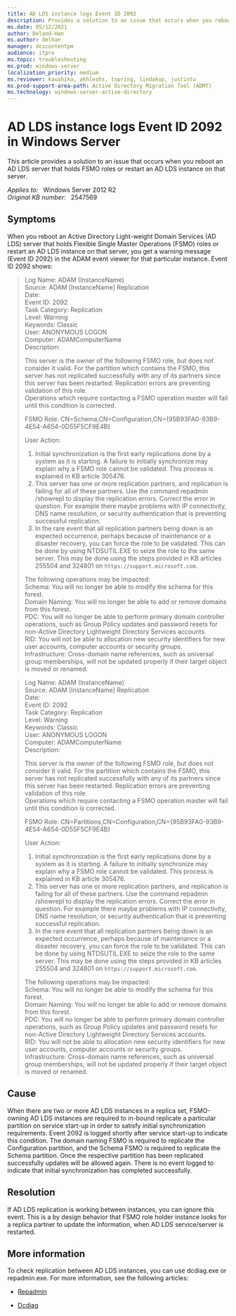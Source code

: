 ```yaml
---
title: AD LDS instance logs Event ID 2092
description: Provides a solution to an issue that occurs when you reboot an AD LDS server that holds FSMO roles or restart an AD LDS instance on that server.
ms.date: 05/12/2021
author: Deland-Han 
ms.author: delhan
manager: dcscontentpm
audience: itpro
ms.topic: troubleshooting
ms.prod: windows-server
localization_priority: medium
ms.reviewer: kaushika, akhleshs, tspring, lindakup, justintu
ms.prod-support-area-path: Active Directory Migration Tool (ADMT)
ms.technology: windows-server-active-directory
---
```

# AD LDS instance logs Event ID 2092 in Windows Server

This article provides a solution to an issue that occurs when you reboot an AD LDS server that holds FSMO roles or restart an AD LDS instance on that server.

_Applies to:_ &nbsp; Windows Server 2012 R2  
_Original KB number:_ &nbsp; 2547569

## Symptoms

When you reboot an Active Directory Light-weight Domain Services (AD LDS) server that holds Flexible Single Master Operations (FSMO) roles or restart an AD LDS instance on that server, you get a warning message (Event ID 2092) in the ADAM event viewer for that particular instance. Event ID 2092 shows:

> Log Name: ADAM (InstanceName)  
Source: ADAM [InstanceName] Replication  
Date:  
Event ID: 2092  
Task Category: Replication  
Level: Warning  
Keywords: Classic  
User: ANONYMOUS LOGON  
Computer: ADAMComputerName  
Description:
>
> This server is the owner of the following FSMO role, but does not consider it valid. For the partition which contains the FSMO, this server has not replicated successfully with any of its partners since this server has been restarted. Replication errors are preventing validation of this role.  
Operations which require contacting a FSMO operation master will fail until this condition is corrected.
>
> FSMO Role: CN=Schema,CN=Configuration,CN={95B93FA0-93B9-4E54-A654-0D55F5CF9E4B}
>
> User Action:
>
> 1. Initial synchronization is the first early replications done by a system as it is starting. A failure to initially synchronize may explain why a FSMO role cannot be validated. This process is explained in KB article 305476.
> 2. This server has one or more replication partners, and replication is failing for all of these partners. Use the command repadmin /showrepl to display the replication errors. Correct the error in question. For example there maybe problems with IP connectivity, DNS name resolution, or security authentication that is preventing successful replication.
> 3. In the rare event that all replication partners being down is an expected occurrence, perhaps because of maintenance or a disaster recovery, you can force the role to be validated. This can be done by using NTDSUTIL.EXE to seize the role to the same server. This may be done using the steps provided in KB articles 255504 and 324801 on `https://support.microsoft.com`.
>
> The following operations may be impacted:  
Schema: You will no longer be able to modify the schema for this forest.  
Domain Naming: You will no longer be able to add or remove domains from this forest.  
PDC: You will no longer be able to perform primary domain controller operations, such as Group Policy updates and password resets for non-Active Directory Lightweight Directory Services accounts.  
RID: You will not be able to allocation new security identifiers for new user accounts, computer accounts or security groups.  
Infrastructure: Cross-domain name references, such as universal group memberships, will not be updated properly if their target object is moved or renamed.

> Log Name: ADAM (InstanceName)  
Source: ADAM [InstanceName] Replication  
Date:  
Event ID: 2092  
Task Category: Replication  
Level: Warning  
Keywords: Classic  
User: ANONYMOUS LOGON  
Computer: ADAMComputerName  
Description:  
>
> This server is the owner of the following FSMO role, but does not consider it valid. For the partition which contains the FSMO, this server has not replicated successfully with any of its partners since this server has been restarted. Replication errors are preventing validation of this role.  
Operations which require contacting a FSMO operation master will fail until this condition is corrected.
>
> FSMO Role: CN=Partitions,CN=Configuration,CN={95B93FA0-93B9-4E54-A654-0D55F5CF9E4B}
>
> User Action:
>
> 1. Initial synchronization is the first early replications done by a system as it is starting. A failure to initially synchronize may explain why a FSMO role cannot be validated. This process is explained in KB article 305476.
> 2. This server has one or more replication partners, and replication is failing for all of these partners. Use the command repadmin /showrepl to display the replication errors. Correct the error in question. For example there maybe problems with IP connectivity, DNS name resolution, or security authentication that is preventing successful replication.
> 3. In the rare event that all replication partners being down is an expected occurrence, perhaps because of maintenance or a disaster recovery, you can force the role to be validated. This can be done by using NTDSUTIL.EXE to seize the role to the same server. This may be done using the steps provided in KB articles 255504 and 324801 on `https://support.microsoft.com`.
>
> The following operations may be impacted:  
Schema: You will no longer be able to modify the schema for this forest.  
Domain Naming: You will no longer be able to add or remove domains from this forest.  
PDC: You will no longer be able to perform primary domain controller operations, such as Group Policy updates and password resets for non-Active Directory Lightweight Directory Services accounts.  
RID: You will not be able to allocation new security identifiers for new user accounts, computer accounts or security groups.  
Infrastructure: Cross-domain name references, such as universal group memberships, will not be updated properly if their target object is moved or renamed.

## Cause

When there are two or more AD LDS instances in a replica set, FSMO-owning AD LDS instances are required to in-bound replicate a particular partition on service start-up in order to satisfy initial synchronization requirements. Event 2092 is logged shortly after service start-up to indicate this condition. The domain naming FSMO is required to replicate the Configuration partition, and the Schema FSMO is required to replicate the Schema partition. Once the respective partition has been replicated successfully updates will be allowed again. There is no event logged to indicate that initial synchronization has completed successfully.

## Resolution

If AD LDS replication is working between instances, you can ignore this event. This is a by design behavior that FSMO role holder instance looks for a replica partner to update the information, when AD LDS service/server is restarted.

## More information

To check replication between AD LDS instances, you can use dcdiag.exe or repadmin.exe. For more information, see the following articles:

- [Repadmin](/previous-versions/windows/it-pro/windows-server-2008-R2-and-2008/cc770963(v=ws.10))

- [Dcdiag](/previous-versions/windows/it-pro/windows-server-2008-R2-and-2008/cc731968(v=ws.10))
